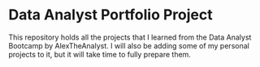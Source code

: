 # **Data Analyst Portfolio Project**

This repository holds all the projects that I learned from the Data Analyst Bootcamp by AlexTheAnalyst. 
I will also be adding some of my personal projects to it, but it will take time to fully prepare them.
